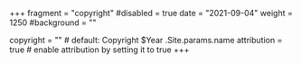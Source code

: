 +++
fragment = "copyright"
#disabled = true
date = "2021-09-04"
weight = 1250
#background = ""

copyright = "" # default: Copyright $Year .Site.params.name
attribution = true # enable attribution by setting it to true
+++
